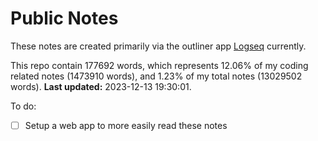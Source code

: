 # Public Notes

These notes are created primarily via the outliner app [Logseq](https://github.com/logseq/logseq) currently.

This repo contain 177692 words, which represents 12.06% of my coding related notes (1473910 words), and 1.23% of my total notes (13029502 words). **Last updated:** 2023-12-13 19:30:01. 

To do:

- [ ] Setup a web app to more easily read these notes
